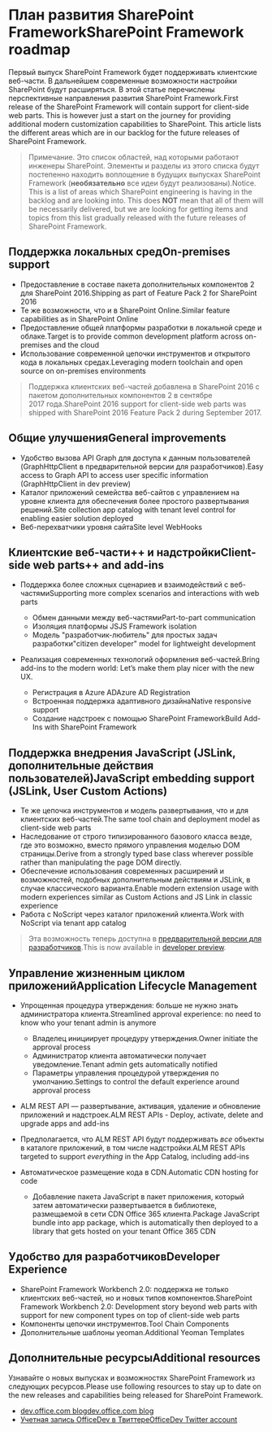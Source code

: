 # <a name="sharepoint-framework-roadmap"></a><span data-ttu-id="a0a20-101">План развития SharePoint Framework</span><span class="sxs-lookup"><span data-stu-id="a0a20-101">SharePoint Framework roadmap</span></span>

<span data-ttu-id="a0a20-p101">Первый выпуск SharePoint Framework будет поддерживать клиентские веб-части. В дальнейшем современные возможности настройки SharePoint будут расширяться. В этой статье перечислены перспективные направления развития SharePoint Framework.</span><span class="sxs-lookup"><span data-stu-id="a0a20-p101">First release of the SharePoint Framework will contain support for client-side web parts. This is however just a start on the journey for providing additional modern customization capabilities to SharePoint. This article lists the different areas which are in our backlog for the future releases of SharePoint Framework.</span></span>

> <span data-ttu-id="a0a20-p102">Примечание. Это список областей, над которыми работают инженеры SharePoint. Элементы и разделы из этого списка будут постепенно находить воплощение в будущих выпусках SharePoint Framework (**необязательно** все идеи будут реализованы).</span><span class="sxs-lookup"><span data-stu-id="a0a20-p102">Notice. This is a list of areas which SharePoint engineering is having in the backlog and are looking into. This does **NOT** mean that all of them will be necessarily delivered, but we are looking for getting items and topics from this list gradually released with the future releases of SharePoint Framework.</span></span>  

## <a name="on-premises-support"></a><span data-ttu-id="a0a20-108">Поддержка локальных сред</span><span class="sxs-lookup"><span data-stu-id="a0a20-108">On-premises support</span></span>

- <span data-ttu-id="a0a20-109">Предоставление в составе пакета дополнительных компонентов 2 для SharePoint 2016.</span><span class="sxs-lookup"><span data-stu-id="a0a20-109">Shipping as part of Feature Pack 2 for SharePoint 2016</span></span>
- <span data-ttu-id="a0a20-110">Те же возможности, что и в SharePoint Online.</span><span class="sxs-lookup"><span data-stu-id="a0a20-110">Similar feature capabilities as in SharePoint Online</span></span>
- <span data-ttu-id="a0a20-111">Предоставление общей платформы разработки в локальной среде и облаке.</span><span class="sxs-lookup"><span data-stu-id="a0a20-111">Target is to provide common development platform across on-premises and the cloud</span></span>
- <span data-ttu-id="a0a20-112">Использование современной цепочки инструментов и открытого кода в локальных средах.</span><span class="sxs-lookup"><span data-stu-id="a0a20-112">Leveraging modern toolchain and open source on on-premises environments</span></span>

> <span data-ttu-id="a0a20-113">Поддержка клиентских веб-частей добавлена в SharePoint 2016 с пакетом дополнительных компонентов 2 в сентябре 2017 года.</span><span class="sxs-lookup"><span data-stu-id="a0a20-113">SharePoint 2016 support for client-side web parts was shipped with SharePoint 2016 Feature Pack 2 during September 2017.</span></span>

## <a name="general-improvements"></a><span data-ttu-id="a0a20-114">Общие улучшения</span><span class="sxs-lookup"><span data-stu-id="a0a20-114">General improvements</span></span>

- <span data-ttu-id="a0a20-115">Удобство вызова API Graph для доступа к данным пользователей (GraphHttpClient в предварительной версии для разработчиков).</span><span class="sxs-lookup"><span data-stu-id="a0a20-115">Easy access to Graph API to access user specific information (GraphHttpClient in dev preview)</span></span>
- <span data-ttu-id="a0a20-116">Каталог приложений семейства веб-сайтов с управлением на уровне клиента для обеспечения более простого развертывания решений.</span><span class="sxs-lookup"><span data-stu-id="a0a20-116">Site collection app catalog with tenant level control for enabling easier solution deployed</span></span> 
- <span data-ttu-id="a0a20-117">Веб-перехватчики уровня сайта</span><span class="sxs-lookup"><span data-stu-id="a0a20-117">Site level WebHooks</span></span>

## <a name="client-side-web-parts-and-add-ins"></a><span data-ttu-id="a0a20-118">Клиентские веб-части++ и надстройки</span><span class="sxs-lookup"><span data-stu-id="a0a20-118">Client-side web parts++ and add-ins</span></span>

- <span data-ttu-id="a0a20-119">Поддержка более сложных сценариев и взаимодействий с веб-частями</span><span class="sxs-lookup"><span data-stu-id="a0a20-119">Supporting more complex scenarios and interactions with web parts</span></span>
    - <span data-ttu-id="a0a20-120">Обмен данными между веб-частями</span><span class="sxs-lookup"><span data-stu-id="a0a20-120">Part-to-part communication</span></span>
    - <span data-ttu-id="a0a20-121">Изоляция платформы JS</span><span class="sxs-lookup"><span data-stu-id="a0a20-121">JS Framework isolation</span></span>
    - <span data-ttu-id="a0a20-122">Модель "разработчик-любитель" для простых задач разработки</span><span class="sxs-lookup"><span data-stu-id="a0a20-122">"citizen developer" model for lightweight development</span></span>

- <span data-ttu-id="a0a20-123">Реализация современных технологий оформления веб-частей.</span><span class="sxs-lookup"><span data-stu-id="a0a20-123">Bring add-ins to the modern world: Let’s make them play nicer with the new UX.</span></span> 
    - <span data-ttu-id="a0a20-124">Регистрация в Azure AD</span><span class="sxs-lookup"><span data-stu-id="a0a20-124">Azure AD Registration</span></span>
    - <span data-ttu-id="a0a20-125">Встроенная поддержка адаптивного дизайна</span><span class="sxs-lookup"><span data-stu-id="a0a20-125">Native responsive support</span></span> 
    - <span data-ttu-id="a0a20-126">Создание надстроек с помощью SharePoint Framework</span><span class="sxs-lookup"><span data-stu-id="a0a20-126">Build Add-Ins with SharePoint Framework</span></span>

## <a name="javascript-embedding-support-jslink-user-custom-actions"></a><span data-ttu-id="a0a20-127">Поддержка внедрения JavaScript (JSLink, дополнительные действия пользователей)</span><span class="sxs-lookup"><span data-stu-id="a0a20-127">JavaScript embedding support (JSLink, User Custom Actions)</span></span>

- <span data-ttu-id="a0a20-128">Те же цепочка инструментов и модель развертывания, что и для клиентских веб-частей.</span><span class="sxs-lookup"><span data-stu-id="a0a20-128">The same tool chain and deployment model as client-side web parts</span></span>
- <span data-ttu-id="a0a20-129">Наследование от строго типизированного базового класса везде, где это возможно, вместо прямого управления моделью DOM страницы.</span><span class="sxs-lookup"><span data-stu-id="a0a20-129">Derive from a strongly typed base class wherever possible rather than manipulating the page DOM directly.</span></span>
- <span data-ttu-id="a0a20-130">Обеспечение использования современных расширений и возможностей, подобных дополнительным действиям и JSLink, в случае классического варианта.</span><span class="sxs-lookup"><span data-stu-id="a0a20-130">Enable modern extension usage with modern experiences similar as Custom Actions and JS Link in classic experience</span></span>
- <span data-ttu-id="a0a20-131">Работа с NoScript через каталог приложений клиента.</span><span class="sxs-lookup"><span data-stu-id="a0a20-131">Work with NoScript via tenant app catalog</span></span>

> <span data-ttu-id="a0a20-132">Эта возможность теперь доступна в [предварительной версии для разработчиков](https://dev.office.com/blogs/announcing-availability-of-sharepoint-framework-extensions-developer-preview).</span><span class="sxs-lookup"><span data-stu-id="a0a20-132">This is now available in [developer preview](https://dev.office.com/blogs/announcing-availability-of-sharepoint-framework-extensions-developer-preview).</span></span>

## <a name="application-lifecycle-management"></a><span data-ttu-id="a0a20-133">Управление жизненным циклом приложений</span><span class="sxs-lookup"><span data-stu-id="a0a20-133">Application Lifecycle Management</span></span>

- <span data-ttu-id="a0a20-134">Упрощенная процедура утверждения: больше не нужно знать администратора клиента.</span><span class="sxs-lookup"><span data-stu-id="a0a20-134">Streamlined approval experience: no need to know who your tenant admin is anymore</span></span>
    - <span data-ttu-id="a0a20-135">Владелец инициирует процедуру утверждения.</span><span class="sxs-lookup"><span data-stu-id="a0a20-135">Owner initiate the approval process</span></span>
    - <span data-ttu-id="a0a20-136">Администратор клиента автоматически получает уведомление.</span><span class="sxs-lookup"><span data-stu-id="a0a20-136">Tenant admin gets automatically notified</span></span> 
    - <span data-ttu-id="a0a20-137">Параметры управления процедурой утверждения по умолчанию.</span><span class="sxs-lookup"><span data-stu-id="a0a20-137">Settings to control the default experience around approval process</span></span>

- <span data-ttu-id="a0a20-138">ALM REST API — развертывание, активация, удаление и обновление приложений и надстроек.</span><span class="sxs-lookup"><span data-stu-id="a0a20-138">ALM REST APIs - Deploy, activate, delete and upgrade apps and add-ins</span></span>
- <span data-ttu-id="a0a20-139">Предполагается, что ALM REST API будут поддерживать *все* объекты в каталоге приложений, в том числе надстройки.</span><span class="sxs-lookup"><span data-stu-id="a0a20-139">ALM REST APIs targeted to support *everything* in the App Catalog, including add-ins</span></span>
- <span data-ttu-id="a0a20-140">Автоматическое размещение кода в CDN.</span><span class="sxs-lookup"><span data-stu-id="a0a20-140">Automatic CDN hosting for code</span></span>
    - <span data-ttu-id="a0a20-141">Добавление пакета JavaScript в пакет приложения, который затем автоматически развертывается в библиотеке, размещаемой в сети CDN Office 365 клиента.</span><span class="sxs-lookup"><span data-stu-id="a0a20-141">Package JavaScript bundle into app package, which is automatically then deployed to a library that gets hosted on your tenant Office 365 CDN</span></span>


## <a name="developer-experience"></a><span data-ttu-id="a0a20-142">Удобство для разработчиков</span><span class="sxs-lookup"><span data-stu-id="a0a20-142">Developer Experience</span></span>
- <span data-ttu-id="a0a20-143">SharePoint Framework Workbench 2.0: поддержка не только клиентских веб-частей, но и новых типов компонентов.</span><span class="sxs-lookup"><span data-stu-id="a0a20-143">SharePoint Framework Workbench 2.0: Development story beyond web parts with support for new component types on top of client-side web parts</span></span>
- <span data-ttu-id="a0a20-144">Компоненты цепочки инструментов.</span><span class="sxs-lookup"><span data-stu-id="a0a20-144">Tool Chain Components</span></span>
- <span data-ttu-id="a0a20-145">Дополнительные шаблоны yeoman.</span><span class="sxs-lookup"><span data-stu-id="a0a20-145">Additional Yeoman Templates</span></span>


## <a name="additional-resources"></a><span data-ttu-id="a0a20-146">Дополнительные ресурсы</span><span class="sxs-lookup"><span data-stu-id="a0a20-146">Additional resources</span></span>
<span data-ttu-id="a0a20-147">Узнавайте о новых выпусках и возможностях SharePoint Framework из следующих ресурсов.</span><span class="sxs-lookup"><span data-stu-id="a0a20-147">Please use following resources to stay up to date on the new releases and capabilities being released for SharePoint Framework.</span></span>

* [<span data-ttu-id="a0a20-148">dev.office.com blog</span><span class="sxs-lookup"><span data-stu-id="a0a20-148">dev.office.com blog</span></span>](https://dev.office.com/blogs)
* [<span data-ttu-id="a0a20-149">Учетная запись OfficeDev в Твиттере</span><span class="sxs-lookup"><span data-stu-id="a0a20-149">OfficeDev Twitter account</span></span>](https://twitter.com/officedev)

